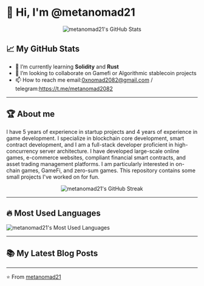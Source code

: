 # 👋 Hi, I'm @metanomad21

<div align="center">
  <img src="https://github-readme-stats.vercel.app/api?username=metanomad21&show_icons=true&theme=radical" alt="metanomad21's GitHub Stats" />
</div>

## 📈 My GitHub Stats

- 🌱 I’m currently learning **Solidity** and **Rust**
- 💞️ I’m looking to collaborate on Gamefi or Algorithmic stablecoin projects
- 📫 How to reach me email:0xnomad2082@gmail.com / telegram:https://t.me/metanomad2082

---

## 🏆 About me

I have 5 years of experience in startup projects and 4 years of experience in game development. I specialize in blockchain core development, smart contract development, and I am a full-stack developer proficient in high-concurrency server architecture. I have developed large-scale online games, e-commerce websites, compliant financial smart contracts, and asset trading management platforms. I am particularly interested in on-chain games, GameFi, and zero-sum games. This repository contains some small projects I've worked on for fun.

<div align="center">
  <img src="https://github-readme-streak-stats.herokuapp.com/?user=metanomad21&theme=radical" alt="metanomad21's GitHub Streak" />
</div>

---

## 🔥 Most Used Languages

<img src="https://github-readme-stats.vercel.app/api/top-langs/?username=metanomad21&layout=compact&theme=radical" alt="metanomad21's Most Used Languages" />

---

## 📚 My Latest Blog Posts

<!-- BLOG-POST-LIST:START -->
<!-- BLOG-POST-LIST:END -->

---

⭐️ From [metanomad21](https://github.com/metanomad21)
